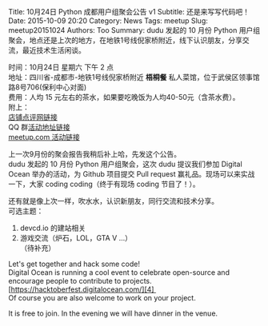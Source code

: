 Title: 10月24日 Python 成都用户组聚会公告 v1
Subtitle: 还是来写写代码吧！
Date: 2015-10-09 20:20
Category: News
Tags: meetup
Slug: meetup20151024
Authors: Too
Summary: dudu 发起的 10 月份 Python 用户组聚会，地点还是上次的地方，在地铁1号线倪家桥附近，线下认识朋友，分享交流，最近技术生活闲谈。 

时间：10月24日 星期六 下午 2 点  
地址：四川省-成都市-地铁1号线倪家桥附近 **梧桐餐** 私人菜馆，位于武侯区领事馆路8号706(保利中心对面)  
费用：人均 15 元左右的茶水，如果要吃晚饭为人均40-50元（含茶水费）。    
附上：  
[店铺点评网链接][1]  
QQ 群[活动地址链接][2]    
[meetup.com 活动链接][3]  

上一次9月份的聚会报告我稍后补上哈，先发这个公告。  
dudu 发起的 10 月份 Python 用户组聚会，这次 dudu 提议我们参加 Digital Ocean 举办的活动，为 Github 项目提交 Pull request 赢礼品。现场可以来实战一下，大家 coding coding（终于有现场 coding 节目了！）。

还有就是像上次一样，吹水水，认识新朋友，同行交流和技术分享。  
可选主题：  
1. devcd.io 的建站相关  
2. 游戏交流（炉石，LOL，GTA V ...）  
（待补充）


Let's get together and hack some code!  
Digital Ocean is running a cool event to celebrate open-source and encourage people to contribute to projects. [https://hacktoberfest.digitalocean.com/][4]   
Of course you are also welcome to work on your project.

It is free to join. In the evening we will have dinner in the venue.

[1]:	http://www.dianping.com/shop/26911985
[2]:	http://qgc.qq.com/307321584/event/2
[3]:	http://www.meetup.com/chengdupython/events/225926673/
[4]:	https://hacktoberfest.digitalocean.com/
